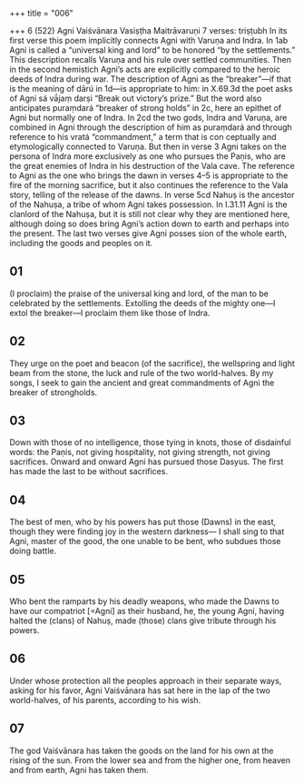 +++
title = "006"

+++
6 (522)
Agni Vaiśvānara
Vasiṣṭha Maitrāvaruṇi
7 verses: triṣṭubh
In its first verse this poem implicitly connects Agni with Varuṇa and Indra. In 1ab  Agni is called a “universal king and lord” to be honored “by the settlements.” This  description recalls Varuṇa and his rule over settled communities. Then in the second  hemistich Agni’s acts are explicitly compared to the heroic deeds of Indra during  war. The description of Agni as the “breaker”—if that is the meaning of dārú in  1d—is appropriate to him: in X.69.3d the poet asks of Agni sá vā́jaṃ darṣi “Break  out victory’s prize.” But the word also anticipates puraṃdará “breaker of strong
holds” in 2c, here an epithet of Agni but normally one of Indra. In 2cd the two  gods, Indra and Varuṇa, are combined in Agni through the description of him as  puraṃdará and through reference to his vratá “commandment,” a term that is con ceptually and etymologically connected to Varuṇa. But then in verse 3 Agni takes  on the persona of Indra more exclusively as one who pursues the Paṇis, who are the  great enemies of Indra in his destruction of the Vala cave. The reference to Agni as  the one who brings the dawn in verses 4–5 is appropriate to the fire of the morning  sacrifice, but it also continues the reference to the Vala story, telling of the release  of the dawns. In verse 5cd Nahuṣ is the ancestor of the Nahuṣa, a tribe of whom  Agni takes possession. In I.31.11 Agni is the clanlord of the Nahuṣa, but it is still  not clear why they are mentioned here, although doing so does bring Agni’s action  down to earth and perhaps into the present. The last two verses give Agni posses
sion of the whole earth, including the goods and peoples on it.
## 01
(I proclaim) the praise of the universal king and lord, of the man to be  celebrated by the settlements.
Extolling the deeds of the mighty one—I extol the breaker—I proclaim  them like those of Indra.
## 02
They urge on the poet and beacon (of the sacrifice), the wellspring and  light beam from the stone, the luck and rule of the two world-halves. By my songs, I seek to gain the ancient and great commandments of  Agni the breaker of strongholds.
## 03
Down with those of no intelligence, those tying in knots, those of  disdainful words: the Paṇis, not giving hospitality, not giving strength,  not giving sacrifices. Onward and onward Agni has pursued those Dasyus. The first has made  the last to be without sacrifices.
## 04
The best of men, who by his powers has put those (Dawns) in the east,  though they were finding joy in the western darkness—
I shall sing to that Agni, master of the good, the one unable to be bent,  who subdues those doing battle.
## 05
Who bent the ramparts by his deadly weapons, who made the Dawns to  have our compatriot [=Agni] as their husband,
he, the young Agni, having halted the (clans) of Nahuṣ, made (those)  clans give tribute through his powers.
## 06
Under whose protection all the peoples approach in their separate ways,  asking for his favor,
Agni Vaiśvānara has sat here in the lap of the two world-halves, of his  parents, according to his wish.
## 07
The god Vaiśvānara has taken the goods on the land for his own at the  rising of the sun.
From the lower sea and from the higher one, from heaven and from  earth, Agni has taken them.